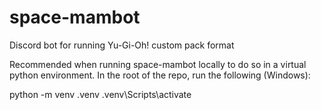 # space-mambot
Discord bot for running Yu-Gi-Oh! custom pack format

Recommended when running space-mambot locally to do so in a virtual python environment.
In the root of the repo, run the following (Windows):

python -m venv .venv
.venv\Scripts\activate

